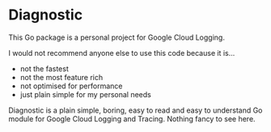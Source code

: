# Diagnostic

This Go package is a personal project for Google Cloud Logging.

I would not recommend anyone else to use this code because it is...

- not the fastest
- not the most feature rich
- not optimised for performance
- just plain simple for my personal needs

Diagnostic is a plain simple, boring, easy to read and easy to understand Go module for Google Cloud Logging and Tracing. Nothing fancy to see here.
